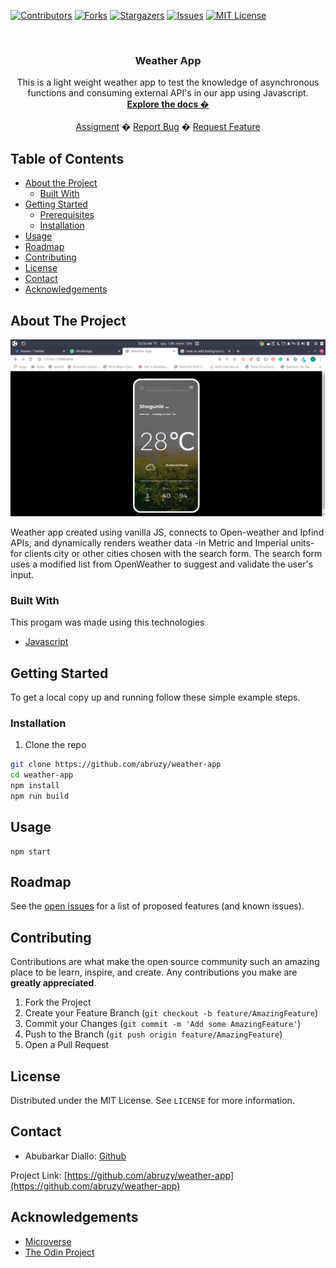 
<!-- PROJECT SHIELDS -->
<!--
*** I'm using markdown "reference style" links for readability.
*** Reference links are enclosed in brackets [ ] instead of parentheses ( ).
*** See the bottom of this document for the declaration of the reference variables
*** for contributors-url, forks-url, etc. This is an optional, concise syntax you may use.
*** https://www.markdownguide.org/basic-syntax/#reference-style-links
-->
[![Contributors][contributors-shield]][contributors-url]
[![Forks][forks-shield]][forks-url]
[![Stargazers][stars-shield]][stars-url]
[![Issues][issues-shield]][issues-url]
[![MIT License][license-shield]][license-url]



<!-- PROJECT LOGO -->
<br />
<p align="center">
  <h3 align="center">Weather App</h3>
  <p align="center">
   This is a light weight weather app to test the knowledge of asynchronous functions and consuming external API's in our app using Javascript.
    <br />
    <a href="https://github.com/abruzy/weather-app/blob/master/README.md"><strong>Explore the docs �</strong></a>
    <br />
    <br />
    <a href="https://www.theodinproject.com/courses/ruby-programming/lessons/advanced-building-blocks.">Assigment</a>
    �
    <a href="https://github.com/abruzy/weather-app/issues">Report Bug</a>
    �
    <a href="https://github.com/abruzy/weather-app/issues">Request Feature</a>
  </p>
</p>



<!-- TABLE OF CONTENTS -->
## Table of Contents

* [About the Project](#about-the-project)
  * [Built With](#built-with)
* [Getting Started](#getting-started)
  * [Prerequisites](#prerequisites)
  * [Installation](#installation)
* [Usage](#usage)
* [Roadmap](#roadmap)
* [Contributing](#contributing)
* [License](#license)
* [Contact](#contact)
* [Acknowledgements](#acknowledgements)



<!-- ABOUT THE PROJECT -->
## About The Project
<img src="./img/weather-ap.png">

<!-- [![Product Name Screen Shot][product-screenshot]](https://example.com) -->

Weather app created using vanilla JS, connects to Open-weather and Ipfind APIs, and dynamically renders weather data -in Metric and Imperial units- for clients city or other cities chosen with the search form. The search form uses a modified list from OpenWeather to suggest and validate the user's input.

### Built With
This progam was made using this technologies
* [Javascript](https://developer.mozilla.org/en-US/docs/Web/JavaScript)


<!-- GETTING STARTED -->
## Getting Started

To get a local copy up and running follow these simple example steps.

### Installation

<!-- 1. Get a free API Key at [https://example.com](https://example.com) -->
1. Clone the repo
```sh
git clone https://github.com/abruzy/weather-app
cd weather-app
npm install
npm run build
```

<!-- USAGE EXAMPLES -->
## Usage
```
npm start
```

<!-- ROADMAP -->
## Roadmap

See the [open issues](https://github.com/abruzy/weather-app/issues) for a list of proposed features (and known issues).


<!-- CONTRIBUTING -->
## Contributing

Contributions are what make the open source community such an amazing place to be learn, inspire, and create. Any contributions you make are **greatly appreciated**.

1. Fork the Project
2. Create your Feature Branch (`git checkout -b feature/AmazingFeature`)
3. Commit your Changes (`git commit -m 'Add some AmazingFeature'`)
4. Push to the Branch (`git push origin feature/AmazingFeature`)
5. Open a Pull Request



<!-- LICENSE -->
## License

Distributed under the MIT License. See `LICENSE` for more information.


<!-- CONTACT -->
## Contact

* Abubarkar Diallo: [Github](https://github.com/abruzy)

Project Link: [https://github.com/abruzy/weather-app](https://github.com/abruzy/weather-app)

<!-- ACKNOWLEDGEMENTS -->
## Acknowledgements
* [Microverse](https://www.microverse.org/)
* [The Odin Project](https://www.theodinproject.com/)




<!-- MARKDOWN LINKS & IMAGES -->
<!-- https://www.markdownguide.org/basic-syntax/#reference-style-links -->
[contributors-shield]: https://img.shields.io/github/contributors/abruzy/bookstore
[contributors-url]: https://github.com/abruzy/weather-app/graphs/contributors
[forks-shield]: https://img.shields.io/github/forks/abruzy/bookstore
[forks-url]: https://github.com/abruzy/weather-app/network/members
[stars-shield]: https://img.shields.io/github/stars/abruzy/bookstore
[stars-url]: https://github.com/abruzy/weather-app/stargazers
[issues-shield]: https://img.shields.io/github/issues/abruzy/bookstore
[issues-url]: https://github.com/abruzy/weather-app/issues
[license-shield]: https://img.shields.io/github/license/abruzy/bookstore
[license-url]: https://github.com/abruzy/weather-app/blob/master/LICENSE.txt

